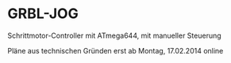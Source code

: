 GRBL-JOG
========

Schrittmotor-Controller mit ATmega644, mit manueller Steuerung

Pläne aus technischen Gründen erst ab Montag, 17.02.2014 online
